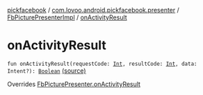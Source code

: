 [pickfacebook](../../index.md) / [com.lovoo.android.pickfacebook.presenter](../index.md) / [FbPicturePresenterImpl](index.md) / [onActivityResult](./on-activity-result.md)

# onActivityResult

`fun onActivityResult(requestCode: `[`Int`](https://kotlinlang.org/api/latest/jvm/stdlib/kotlin/-int/index.html)`, resultCode: `[`Int`](https://kotlinlang.org/api/latest/jvm/stdlib/kotlin/-int/index.html)`, data: Intent?): `[`Boolean`](https://kotlinlang.org/api/latest/jvm/stdlib/kotlin/-boolean/index.html) [(source)](https://github.com/lovoo/android-pickpic/blob/master/pickfacebook/pickfacebook/src/main/kotlin/com/lovoo/android/pickfacebook/presenter/FbPicturePresenterImpl.kt#L61)

Overrides [FbPicturePresenter.onActivityResult](../../com.lovoo.android.pickfacebook.contract/-fb-picture-presenter/on-activity-result.md)

